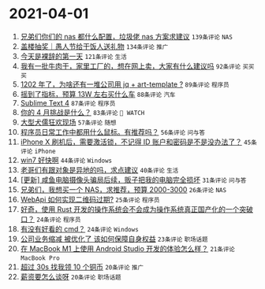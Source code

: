 # 2021-04-01

1. [兄弟们你们的 nas 都什么配置，垃圾佬 nas 方案求建议](https://www.v2ex.com/t/767176) `139条评论` `NAS`
1. [盖楼抽奖｜愚人节给干饭人送礼物](https://www.v2ex.com/t/767227) `134条评论` `推广`
1. [今天是裸辞的第一天](https://www.v2ex.com/t/767059) `121条评论` `生活`
1. [我有一批牛肉干，家里工厂的，想在网上卖，大家有什么建议吗](https://www.v2ex.com/t/767086) `92条评论` `买买买`
1. [1202 年了，为啥还有一堆公司用 jq + art-template ?](https://www.v2ex.com/t/767111) `89条评论` `程序员`
1. [摇到了指标，预算 13W 左右买什么车](https://www.v2ex.com/t/767138) `88条评论` `汽车`
1. [Sublime Text 4](https://www.v2ex.com/t/767077) `87条评论` `程序员`
1. [你的 4 月挑战是什么？](https://www.v2ex.com/t/767128) `83条评论` ` WATCH`
1. [大型犬儒狂欢现场](https://www.v2ex.com/t/767297) `57条评论` `随想`
1. [程序员日常工作中都用什么鼠标。有推荐吗？](https://www.v2ex.com/t/767106) `56条评论` `问与答`
1. [iPhone X 刷机后，需要激活锁，不记得 ID 账户和密码是不是没办法了？](https://www.v2ex.com/t/767143) `45条评论` `iPhone`
1. [win7 好快啊](https://www.v2ex.com/t/767250) `44条评论` `Windows`
1. [老哥们有跟对象是异地的吗，求点建议](https://www.v2ex.com/t/767090) `40条评论` `生活`
1. [[更新] 咸鱼电脑摄像头骗局后续，贩子把我的电脑完全损坏](https://www.v2ex.com/t/767322) `31条评论` `问与答`
1. [兄弟们，我想买一个 NAS，求推荐，预算 2000-3000](https://www.v2ex.com/t/767232) `26条评论` `NAS`
1. [WebApi 如何实现二维码过期?](https://www.v2ex.com/t/767287) `25条评论` `程序员`
1. [好奇，使用 Rust 开发的操作系统会不会成为操作系统真正国产化的一个突破口？](https://www.v2ex.com/t/767321) `24条评论` `程序员`
1. [有没有好看的 cmd？](https://www.v2ex.com/t/767167) `24条评论` `Windows`
1. [公司业务缩减 被优化了 该如何保障自身权益](https://www.v2ex.com/t/767285) `23条评论` `职场话题`
1. [在 MacBook M1 上使用 Android Studio 开发的体验怎么样？](https://www.v2ex.com/t/767183) `21条评论` `MacBook Pro`
1. [超过 30s 找我领 10 个铜币](https://www.v2ex.com/t/767178) `20条评论` `推广`
1. [薪资要怎么谈呀](https://www.v2ex.com/t/767072) `20条评论` `职场话题`
